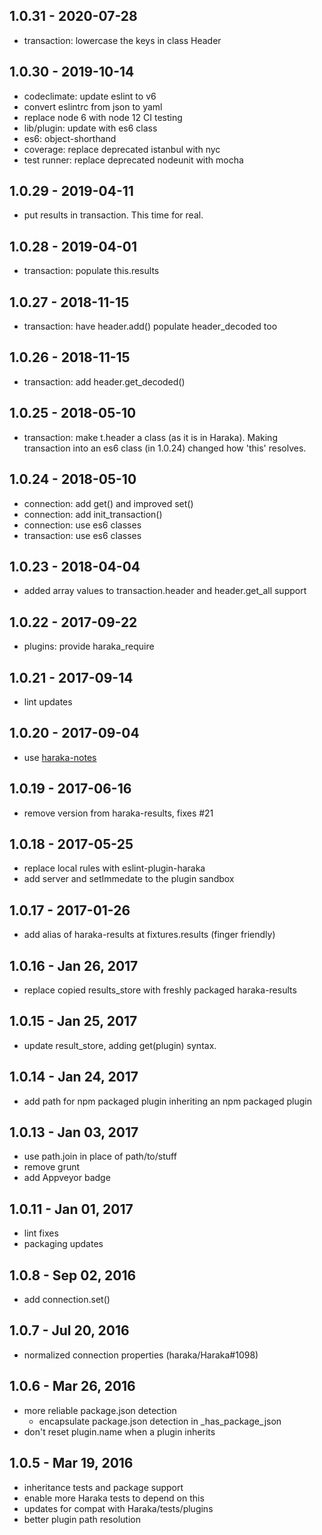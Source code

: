 
## 1.0.31 - 2020-07-28

- transaction: lowercase the keys in class Header


## 1.0.30 - 2019-10-14

- codeclimate: update eslint to v6
- convert eslintrc from json to yaml
- replace node 6 with node 12 CI testing
- lib/plugin: update with es6 class
- es6: object-shorthand
- coverage: replace deprecated istanbul with nyc
- test runner: replace deprecated nodeunit with mocha


## 1.0.29 - 2019-04-11

- put results in transaction. This time for real.


## 1.0.28 - 2019-04-01

- transaction: populate this.results


## 1.0.27 - 2018-11-15

- transaction: have header.add() populate header_decoded too


## 1.0.26 - 2018-11-15

- transaction: add header.get_decoded()


## 1.0.25 - 2018-05-10

- transaction: make t.header a class (as it is in Haraka). Making transaction
  into an es6 class (in 1.0.24) changed how 'this' resolves.


## 1.0.24 - 2018-05-10

- connection: add get() and improved set()
- connection: add init_transaction()
- connection: use es6 classes
- transaction: use es6 classes


## 1.0.23 - 2018-04-04

- added array values to transaction.header and header.get_all support


## 1.0.22 - 2017-09-22

- plugins: provide haraka_require


## 1.0.21 - 2017-09-14

- lint updates


## 1.0.20 - 2017-09-04

- use [haraka-notes](https://github.com/haraka/haraka-notes)


## 1.0.19 - 2017-06-16

- remove version from haraka-results, fixes #21

## 1.0.18 - 2017-05-25

- replace local rules with eslint-plugin-haraka
- add server and setImmedate to the plugin sandbox

## 1.0.17 - 2017-01-26

- add alias of haraka-results at fixtures.results (finger friendly)

## 1.0.16 - Jan 26, 2017

- replace copied results_store with freshly packaged haraka-results

## 1.0.15 - Jan 25, 2017

- update result_store, adding get(plugin) syntax.

## 1.0.14 - Jan 24, 2017

- add path for npm packaged plugin inheriting an npm packaged plugin

## 1.0.13 - Jan 03, 2017

- use path.join in place of path/to/stuff
- remove grunt
- add Appveyor badge

## 1.0.11 - Jan 01, 2017

- lint fixes
- packaging updates

## 1.0.8 - Sep 02, 2016

- add connection.set()

## 1.0.7 - Jul 20, 2016

- normalized connection properties (haraka/Haraka#1098)

## 1.0.6 - Mar 26, 2016

- more reliable package.json detection
    * encapsulate package.json detection in _has_package_json
- don't reset plugin.name when a plugin inherits

## 1.0.5 - Mar 19, 2016

- inheritance tests and package support
- enable more Haraka tests to depend on this
- updates for compat with Haraka/tests/plugins
- better plugin path resolution

